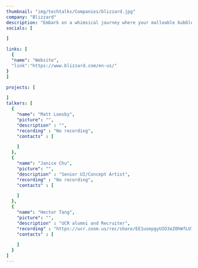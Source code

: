 ```yaml
---
thumbnail: "img/techtalks/Companies/blizzard.jpg"
company: "Blizzard"
description: "Embark on a whimsical journey where your malleable bubble gum avatar masters the art of transformation, morphing into various forms to navigate a world where the environment itself guides your path. Discover the enchanting mechanics of shape-shifting as you adapt to the ever-changing landscapes, turning each twist and turn into an adventure that tests the limits of your bubble-gummed ingenuity."
socials: [

]

links: [
  {
  "name": "Website",
  "link":"https://www.blizzard.com/en-us/"
}
]

projects: [

]
talkers: [
  {
    "name": "Matt Loesby",
    "picture": "",
    "description" : "",
    "recording" : "No recording",
    "contacts" : [

    ]
  },
  {
    "name": "Janice Chu",
    "picture": "",
    "description" : "Senior UI/Concept Artist",
    "recording" : "No recording",
    "contacts" : [

    ]
  }, 
  {
    "name": "Hector Tang",
    "picture": "",
    "description" : "UCR alumni and Recruiter",
    "recording" : "https://ucr.zoom.us/rec/share/EE1uoepgyUIO3eZ0hWfLU7nSO0yQGcWWOZpNvgDwI556aq1gAg1K2LaqqeQSpV2h.%7C%7CCa1GG6W5plrXUPsM%7C%7C ",
    "contacts" : [

    ]
  }
]
---
```

